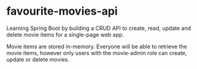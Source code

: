 # favourite-movies-api

Learning Spring Boot by building a CRUD API to create, read, update and delete movie items for a single-page web app.

Movie items are stored in-memory. Everyone will be able to retrieve the movie items, however only users with the movie-admin role can create, update or delete movies.
